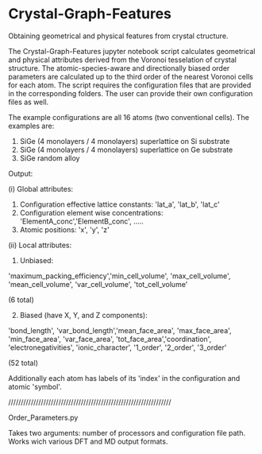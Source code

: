 # Crystal-Graph-Features
Obtaining geometrical and physical features from crystal ctructure.

The Crystal-Graph-Features jupyter notebook script calculates geometrical and physical attributes derived from the Voronoi tesselation of crystal structure. The atomic-species-aware and directionally biased order parameters are calculated up to the third order of the nearest Voronoi cells for each atom. The script requires the configuration files that are provided in the corresponding folders. The user can provide their own configuration files as well.

The example configurations are all 16 atoms (two conventional cells). The examples are:
1) SiGe (4 monolayers / 4 monolayers) superlattice on Si substrate
2) SiGe (4 monolayers / 4 monolayers) superlattice on Ge substrate
3) SiGe random alloy

Output:

(i) Global attributes:

  1) Configuration effective lattice constants:
  'lat_a', 'lat_b', 'lat_c'
  2) Configuration element wise concentrations:
  'ElementA_conc','ElementB_conc', .....
  3) Atomic positions:
  'x', 'y', 'z'  

(ii) Local attributes:

  1) Unbiased:
  
  'maximum_packing_efficiency','min_cell_volume', 'max_cell_volume',
  'mean_cell_volume', 'var_cell_volume', 'tot_cell_volume'
  
  (6 total)
  
  2) Biased (have X, Y, and Z components):
  
  'bond_length', 'var_bond_length','mean_face_area', 'max_face_area',
  'min_face_area', 'var_face_area', 'tot_face_area','coordination',
  'electronegativities', 'ionic_character',
  '1_order', '2_order', '3_order'
  
  (52 total)

Additionally each atom has labels of its 'index' in the configuration and atomic 'symbol'.


/////////////////////////////////////////////////////////////////

Order_Parameters.py

Takes two arguments: number of processors and configuration file path. Works wich various DFT and MD output formats.


